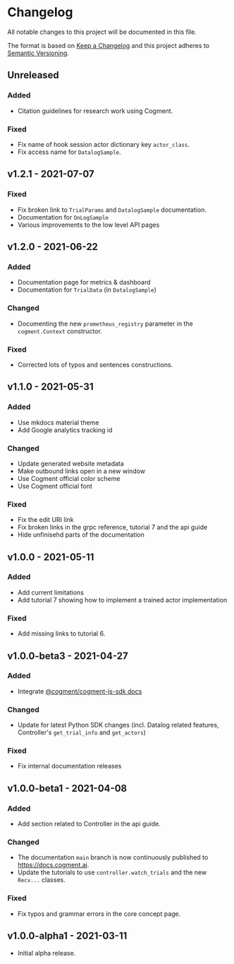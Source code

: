 # Changelog

All notable changes to this project will be documented in this file.

The format is based on [Keep a Changelog](http://keepachangelog.com/en/1.0.0/)
and this project adheres to [Semantic Versioning](http://semver.org/spec/v2.0.0.html).

## Unreleased

### Added

-   Citation guidelines for research work using Cogment.

### Fixed

-   Fix name of hook session actor dictionary key `actor_class`.
-   Fix access name for `DatalogSample`.

## v1.2.1 - 2021-07-07

### Fixed

-   Fix broken link to `TrialParams` and `DatalogSample` documentation.
-   Documentation for `OnLogSample`
-   Various improvements to the low level API pages

## v1.2.0 - 2021-06-22

### Added

-   Documentation page for metrics & dashboard
-   Documentation for `TrialData` (in `DatalogSample`)

### Changed

-   Documenting the new `prometheus_registry` parameter in the `cogment.Context` constructor.

### Fixed

-   Corrected lots of typos and sentences constructions.

## v1.1.0 - 2021-05-31

### Added

-   Use mkdocs material theme
-   Add Google analytics tracking id

### Changed

-   Update generated website metadata
-   Make outbound links open in a new window
-   Use Cogment official color scheme
-   Use Cogment official font

### Fixed

-   Fix the edit URI link
-   Fix broken links in the grpc reference, tutorial 7 and the api guide
-   Hide unfinisehd parts of the documentation

## v1.0.0 - 2021-05-11

### Added

-   Add current limitations
-   Add tutorial 7 showing how to implement a trained actor implementation

### Fixed

-   Add missing links to tutorial 6.

## v1.0.0-beta3 - 2021-04-27

### Added

-   Integrate
    [@cogment/cogment-js-sdk docs](https://github.com/cogment/cogment-js-sdk)

### Changed

-   Update for latest Python SDK changes (incl. Datalog related features, Controller's `get_trial_info` and `get_actors`)

### Fixed

-   Fix internal documentation releases

## v1.0.0-beta1 - 2021-04-08

### Added

-   Add section related to Controller in the api guide.

### Changed

-   The documentation `main` branch is now continuously published to https://docs.cogment.ai.
-   Update the tutorials to use `controller.watch_trials` and the new `Recv...` classes.

### Fixed

-   Fix typos and grammar errors in the core concept page.

## v1.0.0-alpha1 - 2021-03-11

-   Initial alpha release.
